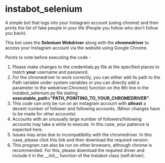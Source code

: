# instabot_selenium
A simple bot that logs into your Instagram account (using chrome) and then prints the list of fake people in your life (People you follow who don't follow you back).

This bot uses the **Selenium Webdriver** along with the **chromedriver** to access your Instagram account via the website using Google Chrome.

Points to note before executing the code -
1. Please make changes to the credentials.py file at the specified places to match **your** username and password.
2. For the chromedriver to work correctly, you can either add its path to the Path variable under system variables or you can directly add a parameter to the webdriver.Chrome() function on the 8th line in the instabot_selenium.py file stating **executable_path="PATH_POINTING_TO_YOUR_CHROMEDRIVER"**.
3. This code can only be run on an instagram account with **atleast** a decent number of follower and following accounts. (Minor changes have to be made for other accounts)
4. Accounts with an unusually large number of followers/following accounts may take a while to execute. In this case, your patience is expected here.
5. Issues may arise due to incompatibility with the chromedriver. In this case, please click this link and then download the required version.
6. This program can also be run on other browsers, although chrome is recommended. For this, please download the required driver and include it in the \_\_init\_\_ function of the Instabot class (self.driver).